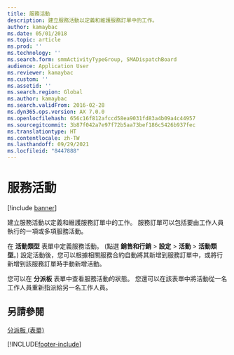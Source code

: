 ```yaml
---
title: 服務活動
description: 建立服務活動以定義和維護服務訂單中的工作。
author: kamaybac
ms.date: 05/01/2018
ms.topic: article
ms.prod: ''
ms.technology: ''
ms.search.form: smmActivityTypeGroup, SMADispatchBoard
audience: Application User
ms.reviewer: kamaybac
ms.custom: ''
ms.assetid: ''
ms.search.region: Global
ms.author: kamaybac
ms.search.validFrom: 2016-02-28
ms.dyn365.ops.version: AX 7.0.0
ms.openlocfilehash: 656c16f812afccd58ea9031fd83a4b09a4c44957
ms.sourcegitcommit: 3b87f042a7e97f72b5aa73bef186c5426b937fec
ms.translationtype: HT
ms.contentlocale: zh-TW
ms.lasthandoff: 09/29/2021
ms.locfileid: "8447888"
---
```

# <a name="service-activities"></a>服務活動        

[!include [banner](../includes/banner.md)]


建立服務活動以定義和維護服務訂單中的工作。 服務訂單可以包括要由工作人員執行的一項或多項服務活動。

在 **活動類型** 表單中定義服務活動。 (點選 **銷售和行銷** \> **設定** \> **活動** \> **活動類型**。) 設定活動後，您可以根據相關服務合約自動將其新增到服務訂單中，或將行新增到該服務訂單時手動新增活動。

您可以在 **分派板** 表單中查看服務活動的狀態。 您還可以在該表單中將活動從一名工作人員重新指派給另一名工作人員。

## <a name="see-also"></a>另請參閱

[分派板 (表單)](https://technet.microsoft.com/library/hh242789\(v=ax.60\))



[!INCLUDE[footer-include](../../includes/footer-banner.md)]